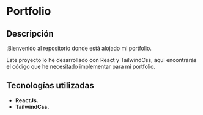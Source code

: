 # Portfolio 

## Descripción
¡Bienvenido al repositorio donde está alojado mi portfolio.

Este proyecto lo he desarrollado con React y TailwindCss, aqui encontrarás el código que he necesitado implementar para mi portfolio.

## Tecnologías utilizadas

- **ReactJs.**
- **TailwindCss.** 